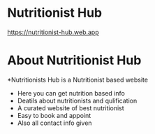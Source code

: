 # Nutritionist Hub
https://nutritionist-hub.web.app

# About Nutritionist Hub
*Nutritionists Hub is a Nutritionist based website
* Here you can get nutrition based info
* Deatils about nutritionists and qulification
* A curated website of best nutritionist 
* Easy to book and appoint
* Also all contact info given

